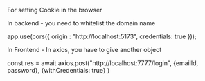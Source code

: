 For setting Cookie in the browser

In backend - you need to whitelist the domain name 

app.use(cors({
    origin : "http://localhost:5173",
    credentials: true
}));

In Frontend - In axios, you have to give another object

const res = await axios.post("http://localhost:7777/login", {emailId, password}, {withCredentials: true} )